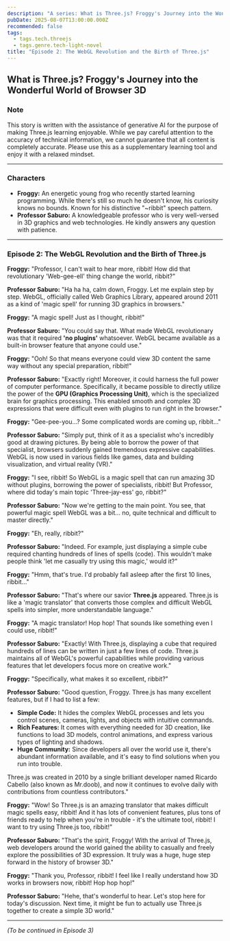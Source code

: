 ```yaml
---
description: "A series: What is Three.js? Froggy's Journey into the Wonderful World of Browser 3D."
pubDate: 2025-08-07T13:00:00.000Z
recommended: false
tags:
  - tags.tech.threejs
  - tags.genre.tech-light-novel
title: "Episode 2: The WebGL Revolution and the Birth of Three.js"
---
```


## What is Three.js? Froggy's Journey into the Wonderful World of Browser 3D

### Note

This story is written with the assistance of generative AI for the purpose of making Three.js learning enjoyable.
While we pay careful attention to the accuracy of technical information, we cannot guarantee that all content is completely accurate.
Please use this as a supplementary learning tool and enjoy it with a relaxed mindset.

---

### Characters

*   **Froggy:** An energetic young frog who recently started learning programming. While there's still so much he doesn't know, his curiosity knows no bounds. Known for his distinctive "~ribbit" speech pattern.
*   **Professor Saburo:** A knowledgeable professor who is very well-versed in 3D graphics and web technologies. He kindly answers any question with patience.

---

### Episode 2: The WebGL Revolution and the Birth of Three.js

**Froggy:** "Professor, I can't wait to hear more, ribbit! How did that revolutionary 'Web-gee-ell' thing change the world, ribbit?"

**Professor Saburo:** "Ha ha ha, calm down, Froggy. Let me explain step by step. WebGL, officially called Web Graphics Library, appeared around 2011 as a kind of 'magic spell' for running 3D graphics in browsers."

**Froggy:** "A magic spell! Just as I thought, ribbit!"

**Professor Saburo:** "You could say that. What made WebGL revolutionary was that it required **'no plugins'** whatsoever. WebGL became available as a built-in browser feature that anyone could use."

**Froggy:** "Ooh! So that means everyone could view 3D content the same way without any special preparation, ribbit!"

**Professor Saburo:** "Exactly right! Moreover, it could harness the full power of computer performance. Specifically, it became possible to directly utilize the power of the **GPU (Graphics Processing Unit)**, which is the specialized brain for graphics processing. This enabled smooth and complex 3D expressions that were difficult even with plugins to run right in the browser."

**Froggy:** "Gee-pee-you...? Some complicated words are coming up, ribbit..."

**Professor Saburo:** "Simply put, think of it as a specialist who's incredibly good at drawing pictures. By being able to borrow the power of that specialist, browsers suddenly gained tremendous expressive capabilities. WebGL is now used in various fields like games, data and building visualization, and virtual reality (VR)."

**Froggy:** "I see, ribbit! So WebGL is a magic spell that can run amazing 3D without plugins, borrowing the power of specialists, ribbit! But Professor, where did today's main topic 'Three-jay-ess' go, ribbit?"

**Professor Saburo:** "Now we're getting to the main point. You see, that powerful magic spell WebGL was a bit... no, quite technical and difficult to master directly."

**Froggy:** "Eh, really, ribbit?"

**Professor Saburo:** "Indeed. For example, just displaying a simple cube required chanting hundreds of lines of spells (code). This wouldn't make people think 'let me casually try using this magic,' would it?"

**Froggy:** "Hmm, that's true. I'd probably fall asleep after the first 10 lines, ribbit..."

**Professor Saburo:** "That's where our savior **Three.js** appeared. Three.js is like a 'magic translator' that converts those complex and difficult WebGL spells into simpler, more understandable language."

**Froggy:** "A magic translator! Hop hop! That sounds like something even I could use, ribbit!"

**Professor Saburo:** "Exactly! With Three.js, displaying a cube that required hundreds of lines can be written in just a few lines of code. Three.js maintains all of WebGL's powerful capabilities while providing various features that let developers focus more on creative work."

**Froggy:** "Specifically, what makes it so excellent, ribbit?"

**Professor Saburo:** "Good question, Froggy. Three.js has many excellent features, but if I had to list a few:

*   **Simple Code:** It hides the complex WebGL processes and lets you control scenes, cameras, lights, and objects with intuitive commands.
*   **Rich Features:** It comes with everything needed for 3D creation, like functions to load 3D models, control animations, and express various types of lighting and shadows.
*   **Huge Community:** Since developers all over the world use it, there's abundant information available, and it's easy to find solutions when you run into trouble.

Three.js was created in 2010 by a single brilliant developer named Ricardo Cabello (also known as Mr.doob), and now it continues to evolve daily with contributions from countless contributors."

**Froggy:** "Wow! So Three.js is an amazing translator that makes difficult magic spells easy, ribbit! And it has lots of convenient features, plus tons of friends ready to help when you're in trouble - it's the ultimate tool, ribbit! I want to try using Three.js too, ribbit!"

**Professor Saburo:** "That's the spirit, Froggy! With the arrival of Three.js, web developers around the world gained the ability to casually and freely explore the possibilities of 3D expression. It truly was a huge, huge step forward in the history of browser 3D."

**Froggy:** "Thank you, Professor, ribbit! I feel like I really understand how 3D works in browsers now, ribbit! Hop hop hop!"

**Professor Saburo:** "Hehe, that's wonderful to hear. Let's stop here for today's discussion. Next time, it might be fun to actually use Three.js together to create a simple 3D world."

---
*(To be continued in Episode 3)*
